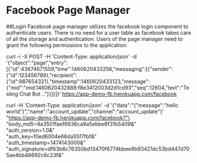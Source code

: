 # Facebook Page Manager


##Login
Facebook page manager utilizes the facebook login component to authenticate users. There is no need for a user table as facebook takes care of all the storage and authentication.  Users of the page manager need to grant the following permissions to the application:



curl -i -X POST -H 'Content-Type: application/json' -d '{"object":"page","entry":[{"id":43674671559,"time":1460620433256,"messaging":[{"sender":{"id":123456789},"recipient":{"id":987654321},"timestamp":1460620433123,"message":{"mid":"mid.1460620432888:f8e3412003d2d1cd93","seq":12604,"text":"Testing Chat Bot .."}}]}]}' https://app-demo-fb.herokuapp.com/facebook


curl -H 'Content-Type: application/json' -d '{"data":"{\"message\":\"hello world\"}","name":"account_update","channel":"account_update"}' \
"https://app-demo-fb.herokuapp.com/facebook?"\
"body_md5=8a3501faef6636ca9a5ebbe6f31b5409&"\
"auth_version=1.0&"\
"auth_key=f0ed6004e66da55f7fbf&"\
"auth_timestamp=1474143000&"\
"auth_signature=df63b6c76350bd13470f6774bbee9b93421dc53bd447d705ae4bb46692c6c23f&"
